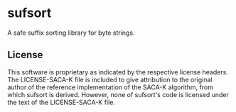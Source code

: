 <!--
Copyright 2023-2024 Logan Magee

SPDX-License-Identifier: LicenseRef-Proprietary
-->

# sufsort

A safe suffix sorting library for byte strings.

## License

This software is proprietary as indicated by the respective license headers. The LICENSE-SACA-K file
is included to give attribution to the original author of the reference implementation of the SACA-K
algorithm, from which sufsort is derived. However, none of sufsort's code is licensed under the text
of the LICENSE-SACA-K file.
